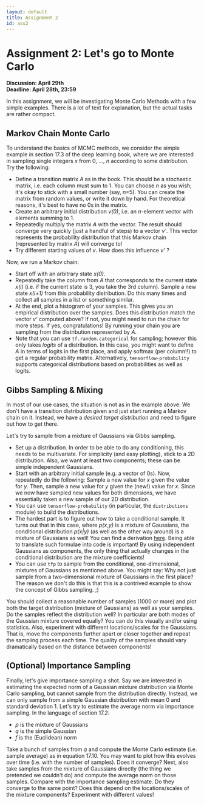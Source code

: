 ```yaml
---
layout: default
title: Assignment 2
id: ass2
---
```



# Assignment 2: Let's go to Monte Carlo
**Discussion: April 29th**  
**Deadline: April 28th, 23:59**

In this assignment, we will be investigating Monte Carlo Methods with a few
simple examples. There is a lot of text for explanation, but the actual tasks
are rather compact.


## Markov Chain Monte Carlo

To understand the basics of MCMC methods, we consider the simple example in 
section 17.3 of the deep learning book, where we are interested in sampling 
single integers _x_ from 0, ..., _n_ according to some distribution. Try the 
following:
- Define a transition matrix _A_ as in the book. This should be a stochastic matrix,
i.e. each column must sum to 1. You can choose _n_ as you wish; it's okay to stick
with a small number (say, _n_=5). You can create the matrix from random values,
or write it down by hand. For theoretical reasons, it's best to have no 0s in the matrix.
- Create an arbitrary initial distribution _v(0)_, i.e. an _n_-element vector with elements
summing to 1.
- Repeatedly multiply the matrix _A_ with the vector. The result should converge
very quickly (just a handful of steps) to a vector _v'_. This vector represents 
the probability distribution that this Markov chain (represented by matrix _A_) 
will converge to!
- Try different starting values of _v_. How does this influence _v'_ ?

Now, we run a Markov chain:
- Start off with an arbitrary state _x(0)_.
- Repeatedly take the column from _A_ that corresponds to the current state _x(i)_
 (i.e. if the current state is 3, you take the 3rd column). Sample a new state
 _x(i+1)_ from this probability distribution. Do this many times and collect all
 samples in a list or something similar.
- At the end, plot a histogram of your samples. This gives you an empirical
distribution over the samples. Does this distribution match the vector _v'_
computed above? If not, you might need to run the chain for more steps. If yes,
congratulations! By running your chain you are sampling from the distribution
represented by _A_.
- Note that you can use `tf.random.categorical` for sampling; however this only
takes _logits_ of a distribution. In this case, you might want to define _A_ in
terms of logits in the first place, and apply softmax (per column!!) to get
a regular probability matrix. Alternatively, `tensorflow-probability` supports
categorical distributions based on probabilities as well as logits.


## Gibbs Sampling & Mixing

In most of our use cases, the situation is not as in the example above: We don't
have a transition distribution given and just start running a Markov chain on it.
Instead, we have a _desired target distribution_ and need to figure out how to
get there.

Let's try to sample from a mixture of Gaussians via Gibbs sampling.
- Set up a distribution. In order to be able to do any conditioning, this needs
to be multivariate. For simplicity (and easy plotting), stick to a 2D distribution.
Also, we want at least two components; these can be simple independent Gaussians.
- Start with an arbitrary initial sample (e.g. a vector of 0s). Now, repeatedly
do the following: Sample a new value for _x_ given the value for _y_. Then, sample
a new value for _y_ given the (new!) value for _x_. Since we now have sampled new
values for both dimensions, we have essentially taken a new sample of our 2D
distribution.
- You can use `tensorflow-probability` (in particular, the `distributions` module)
to build the distributions.
- The hardest part is to figure out how to take a conditional sample. It turns
out that in this case, where _p(x,y)_ is a mixture of Gaussians, the conditional
distribution _p(x|y)_ (as well as the other way around) is a mixture of Gaussians
as well! You can find a derivation 
[here](https://stats.stackexchange.com/questions/348941/general-conditional-distributions-for-multivariate-gaussian-mixtures).
Being able to translate such formulae into code is important! By using independent
Gaussians as components, the only thing that actually changes in the conditional
distribution are the mixture coefficients!
- You can use `tfp` to sample from the conditional, one-dimensional, mixtures of
Gaussians as mentioned above. You might say: Why not just sample from a two-dimensional
  mixture of Gaussians in the first place? The reason we don't do this is that
  this is a contrived example to show the concept of Gibbs sampling. ;)

You should collect a reasonable number of samples (1000 or more) and plot both the
target distribution (mixture of Gaussians) as well as your samples. Do the samples
reflect the distribution well? In particular are both modes of the Gaussian mixture
covered equally? You can do this visually and/or using statistics. 
Also, experiment with different locations/scales for the Gaussians.
That is, move the components further apart or closer together and repeat the
sampling process each time. The quality of the samples should vary dramatically
based on the distance between components!


## (Optional) Importance Sampling

Finally, let's give importance sampling a shot. Say we are interested in estimating
the expected norm of a Gaussian mixture distribution via Monte Carlo sampling,
but cannot sample from the distribution directly.
Instead, we can only sample from a simple Gaussian distribution with mean 0 and
standard deviation 1. Let's try to estimate the average norm via
importance sampling. In the language of section 17.2:
- _p_ is the mixture of Gaussians
- _q_ is the simple Gaussian
- _f_ is the (Euclidean) norm

Take a bunch of samples from _q_ and compute the Monte Carlo estimate (i.e. sample
average) as in equation 17.10. You may want to plot how this evolves over time
(i.e. with the number of samples). Does it converge? Next, also take samples from
the mixture of Gaussians directly (the thing we pretended we couldn't do) and
compute the average norm on those samples. Compare with the importance sampling
estimate. Do they converge to the same point? Does this depend on the locations/scales
of the mixture components? Experiment with different values!

